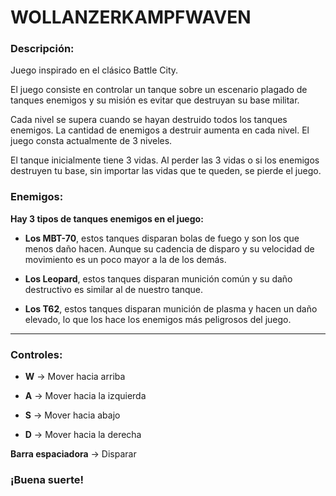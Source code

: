 # WOLLANZERKAMPFWAVEN

### __Descripción__:

Juego inspirado en el clásico Battle City.

El juego consiste en controlar un tanque sobre un escenario plagado de tanques enemigos y su misión es evitar que destruyan su base militar. 

Cada nivel se supera cuando se hayan destruido todos los tanques enemigos. La cantidad de enemigos a destruir aumenta en cada nivel. El juego consta actualmente de 3 niveles.

El tanque inicialmente tiene 3 vidas. Al perder las 3 vidas o si los enemigos destruyen tu base, sin importar las vidas que te queden, se pierde el juego.


### __Enemigos__:

**Hay 3 tipos de tanques enemigos en el juego:**

- **Los MBT-70**, estos tanques disparan bolas de fuego y son los que menos daño hacen. Aunque su cadencia de disparo y su velocidad de movimiento es un poco mayor a la de los demás.

- **Los Leopard**, estos tanques disparan munición común y su daño destructivo es similar al de nuestro tanque.

- **Los T62**, estos tanques disparan munición de plasma y hacen un daño elevado, lo que los hace los enemigos más peligrosos del juego.

---

### Controles:

- **W** -> Mover hacia arriba

- **A** -> Mover hacia la izquierda

- **S** -> Mover hacia abajo

- **D** -> Mover hacia la derecha

**Barra espaciadora** -> Disparar



### ¡Buena suerte!
